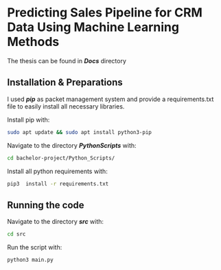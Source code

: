 # Predicting Sales Pipeline for CRM Data Using Machine Learning Methods
The thesis can be found in ***Docs*** directory

## Installation & Preparations
I used ***pip*** as packet management system and provide a requirements.txt file to easily install all necessary libraries.  

Install pip with:
```bash
sudo apt update && sudo apt install python3-pip
```
Navigate to the directory ***PythonScripts*** with:
```bash 
cd bachelor-project/Python_Scripts/
```

Install all python requirements with:
```bash 
pip3  install -r requirements.txt
```
## Running the code
Navigate to the directory ***src*** with:
```bash 
cd src
```
Run the script with:
```bash 
python3 main.py
```

